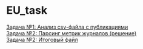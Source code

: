 # EU_task

<a href='https://github.com/EliasPotapov/EU_task/blob/main/task_EU.ipynb'>Задача №1: Анализ csv-файла с публикациями</a><br>
<a href='https://github.com/EliasPotapov/EU_task/blob/main/task_EU_parsing.ipynb'>Задача №2: Парсинг метрик журналов (решение)</a><br>
<a href='https://github.com/EliasPotapov/EU_task/blob/main/informatics_journals.csv'>Задача №2: Итоговый файл</a>


